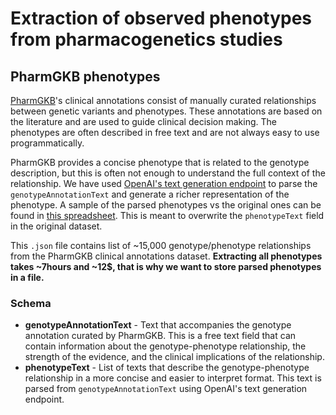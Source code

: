 # Extraction of observed phenotypes from pharmacogenetics studies

## PharmGKB phenotypes

[PharmGKB](https://www.pharmgkb.org/)'s clinical annotations consist of manually curated relationships between genetic variants and phenotypes. These annotations are based on the literature and are used to guide clinical decision making. The phenotypes are often described in free text and are not always easy to use programmatically.

PharmGKB provides a concise phenotype that is related to the genotype description, but this is often not enough to understand the full context of the relationship. We have used [OpenAI's text generation endpoint](https://platform.openai.com/docs/guides/text-generation) to parse the `genotypeAnnotationText` and generate a richer representation of the phenotype. A sample of the parsed phenotypes vs the original ones can be found in [this spreadsheet](https://docs.google.com/spreadsheets/d/1sAMTibza1K9LExVH8N-rZO1uue8koWbW9j5T3HpkhZs/edit?usp=sharing).
This is meant to overwrite the `phenotypeText` field in the original dataset.

This `.json` file contains list of ~15,000 genotype/phenotype relationships from the PharmGKB clinical annotations dataset. __Extracting all phenotypes takes ~7hours and ~12$, that is why we want to store parsed phenotypes in a file.__

### Schema

- **genotypeAnnotationText** - Text that accompanies the genotype annotation curated by PharmGKB. This is a free text field that can contain information about the genotype-phenotype relationship, the strength of the evidence, and the clinical implications of the relationship. 
- **phenotypeText** - List of texts that describe the genotype-phenotype relationship in a more concise and easier to interpret format. This text is parsed from `genotypeAnnotationText` using OpenAI's text generation endpoint.
